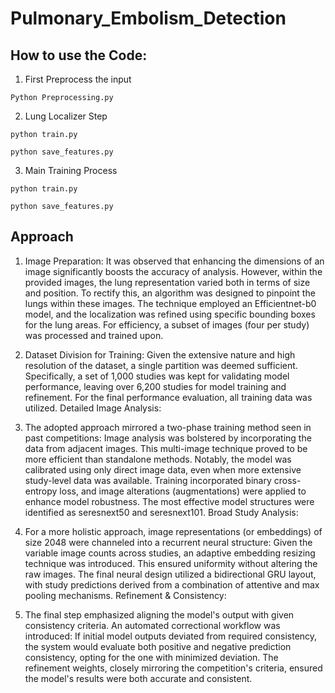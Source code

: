 # Pulmonary_Embolism_Detection
## How to use the Code:
1. First Preprocess the input
```
Python Preprocessing.py
```
2. Lung Localizer Step

```
python train.py
```
```
python save_features.py
```
3. Main Training Process
```
python train.py
```
```
python save_features.py
```

## Approach

1. Image Preparation:
It was observed that enhancing the dimensions of an image significantly boosts the accuracy of analysis. However, within the provided images, the lung representation varied both in terms of size and position.
To rectify this, an algorithm was designed to pinpoint the lungs within these images. The technique employed an Efficientnet-b0 model, and the localization was refined using specific bounding boxes for the lung areas.
For efficiency, a subset of images (four per study) was processed and trained upon.

2. Dataset Division for Training:
Given the extensive nature and high resolution of the dataset, a single partition was deemed sufficient. Specifically, a set of 1,000 studies was kept for validating model performance, leaving over 6,200 studies for model training and refinement.
For the final performance evaluation, all training data was utilized.
Detailed Image Analysis:

3. The adopted approach mirrored a two-phase training method seen in past competitions:
Image analysis was bolstered by incorporating the data from adjacent images. This multi-image technique proved to be more efficient than standalone methods.
Notably, the model was calibrated using only direct image data, even when more extensive study-level data was available.
Training incorporated binary cross-entropy loss, and image alterations (augmentations) were applied to enhance model robustness. The most effective model structures were identified as seresnext50 and seresnext101.
Broad Study Analysis:

4. For a more holistic approach, image representations (or embeddings) of size 2048 were channeled into a recurrent neural structure:
Given the variable image counts across studies, an adaptive embedding resizing technique was introduced. This ensured uniformity without altering the raw images.
The final neural design utilized a bidirectional GRU layout, with study predictions derived from a combination of attentive and max pooling mechanisms.
Refinement & Consistency:

5. The final step emphasized aligning the model's output with given consistency criteria.
An automated correctional workflow was introduced: If initial model outputs deviated from required consistency, the system would evaluate both positive and negative prediction consistency, opting for the one with minimized deviation.
The refinement weights, closely mirroring the competition's criteria, ensured the model's results were both accurate and consistent.
